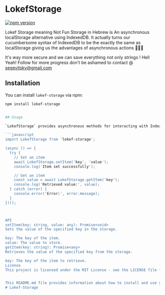 # LokefStorage

[![npm version](https://badge.fury.io/js/lokef-storage.svg)](https://badge.fury.io/js/lokef-storage)


Lokef Storage meaning Not Fun Storage in Hebrew is An asynchronous localStorage alternative using IndexedDB.
It actually turns our cucumbersome syntax of IndexedDB to be the exactly the same as localStorage giving us the advantages
of asynchronous actions 💪💪💪

It's way more secure and we can save everything not only strings ! Hell Yeah! Follow for more progress
don't be ashamed to contact @ segevitsky@gmail.com

## Installation

You can install `lokef-storage` via npm:

```bash
npm install lokef-storage


## Usage

`LokefStorage` provides asynchronous methods for interacting with IndexedDB, so you'll need to use `async/await` or promise chaining to handle the asynchronous behavior.

```javascript
import LokefStorage from 'lokef-storage';

(async () => {
  try {
    // Set an item
    await LokefStorage.setItem('key', 'value');
    console.log('Item set successfully');

    // Get an item
    const value = await LokefStorage.getItem('key');
    console.log('Retrieved value:', value);
  } catch (error) {
    console.error('Error:', error.message);
  }
})();



API
setItem(key: string, value: any): Promise<void>
Sets the value of the specified key in the storage.

key: The key of the item.
value: The value to store.
getItem(key: string): Promise<any>
Retrieves the value of the specified key from the storage.

key: The key of the item to retrieve.
License
This project is licensed under the MIT License - see the LICENSE file for details.


This README.md file provides information about how to install and use your `LokefStorage` library, as well as an overview of its API and license information. You can customize it further to include additional details or sections as needed. Let me know if you need further assistance!
#   L o k e f - S t o r a g e  
 